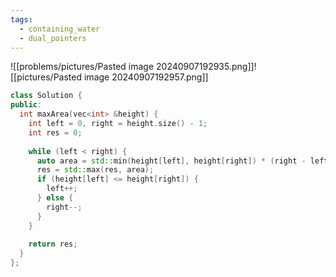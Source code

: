 ```yaml
---
tags:
  - containing_water
  - dual_pointers
---
```

![[problems/pictures/Pasted image 20240907192935.png]]![[pictures/Pasted image 20240907192957.png]]

```c++
class Solution {  
public:  
  int maxArea(vec<int> &height) {  
    int left = 0, right = height.size() - 1;  
    int res = 0;  
  
    while (left < right) {  
      auto area = std::min(height[left], height[right]) * (right - left);  
      res = std::max(res, area);  
      if (height[left] <= height[right]) {  
        left++;  
      } else {  
        right--;  
      }  
    }  
  
    return res;  
  }  
};
```